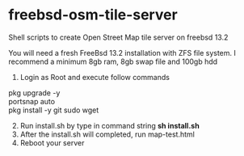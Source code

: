 # freebsd-osm-tile-server

Shell scripts to create Open Street Map tile server on freebsd 13.2

You will need a fresh FreeBsd 13.2 installation with ZFS file system. I recommend a minimum 8gb ram, 8gb swap file and 100gb hdd

1. Login as Root and execute follow commands <br>

pkg upgrade -y <br>
portsnap auto <br>
pkg install -y git sudo wget <br>

2. Run install.sh by type in command string <b>sh install.sh</b>
3. After the install.sh will completed, run map-test.html
4. Reboot your server

